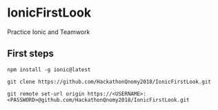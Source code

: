 # IonicFirstLook

Practice Ionic and Teamwork

## First steps

```
npm install -g ionic@latest

git clone https://github.com/HackathonQnomy2018/IonicFirstLook.git

git remote set-url origin https://<USERNAME>:<PASSWORD>@github.com/HackathonQnomy2018/IonicFirstLook.git
```
